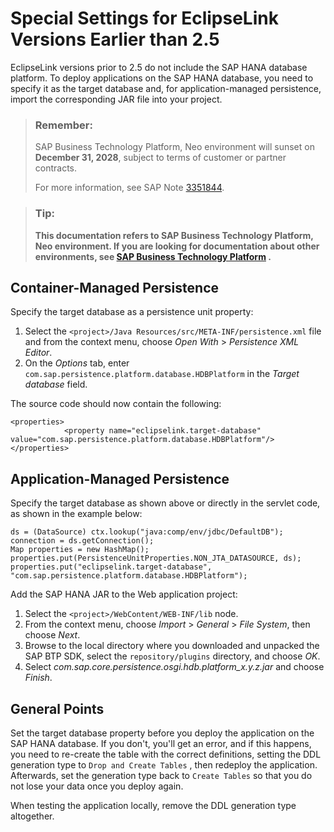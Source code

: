 <!-- loiof90799fe7ef04753bb6442c8e2fa26d8 -->

# Special Settings for EclipseLink Versions Earlier than 2.5

EclipseLink versions prior to 2.5 do not include the SAP HANA database platform. To deploy applications on the SAP HANA database, you need to specify it as the target database and, for application-managed persistence, import the corresponding JAR file into your project.

> ### Remember:  
> SAP Business Technology Platform, Neo environment will sunset on **December 31, 2028**, subject to terms of customer or partner contracts.
> 
> For more information, see SAP Note [3351844](https://me.sap.com/notes/3351844).

> ### Tip:  
> **This documentation refers to SAP Business Technology Platform, Neo environment. If you are looking for documentation about other environments, see [SAP Business Technology Platform](https://help.sap.com/docs/btp/sap-business-technology-platform/sap-business-technology-platform?version=Cloud) .**



## Container-Managed Persistence

Specify the target database as a persistence unit property:

1.  Select the `<project>/Java Resources/src/META-INF/persistence.xml` file and from the context menu, choose *Open With* \> *Persistence XML Editor*.
2.  On the *Options* tab, enter `com.sap.persistence.platform.database.HDBPlatform` in the *Target database* field.

The source code should now contain the following:

```
<properties>
            <property name="eclipselink.target-database" value="com.sap.persistence.platform.database.HDBPlatform"/>
</properties>
```



## Application-Managed Persistence

Specify the target database as shown above or directly in the servlet code, as shown in the example below:

```
ds = (DataSource) ctx.lookup("java:comp/env/jdbc/DefaultDB");
connection = ds.getConnection();
Map properties = new HashMap();
properties.put(PersistenceUnitProperties.NON_JTA_DATASOURCE, ds);
properties.put("eclipselink.target-database", "com.sap.persistence.platform.database.HDBPlatform");
```

Add the SAP HANA JAR to the Web application project:

1.  Select the `<project>/WebContent/WEB-INF/lib` node.
2.  From the context menu, choose *Import* \> *General* \> *File System*, then choose *Next*.
3.  Browse to the local directory where you downloaded and unpacked the SAP BTP SDK, select the `repository/plugins` directory, and choose *OK*.
4.  Select *com.sap.core.persistence.osgi.hdb.platform\_x.y.z.jar* and choose *Finish*.



## General Points

Set the target database property before you deploy the application on the SAP HANA database. If you don't, you'll get an error, and if this happens, you need to re-create the table with the correct definitions, setting the DDL generation type to `Drop and Create Tables` , then redeploy the application. Afterwards, set the generation type back to `Create Tables` so that you do not lose your data once you deploy again.

When testing the application locally, remove the DDL generation type altogether.

